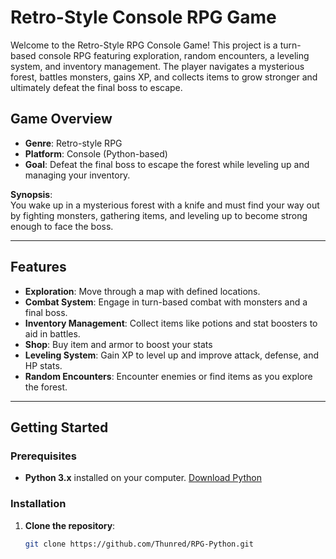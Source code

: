 # Retro-Style Console RPG Game

Welcome to the Retro-Style RPG Console Game! This project is a turn-based console RPG featuring exploration, random encounters, a leveling system, and inventory management. The player navigates a mysterious forest, battles monsters, gains XP, and collects items to grow stronger and ultimately defeat the final boss to escape.

## Game Overview

- **Genre**: Retro-style RPG
- **Platform**: Console (Python-based)
- **Goal**: Defeat the final boss to escape the forest while leveling up and managing your inventory.

**Synopsis**:  
You wake up in a mysterious forest with a knife and must find your way out by fighting monsters, gathering items, and leveling up to become strong enough to face the boss.

---

## Features

- **Exploration**: Move through a map with defined locations.
- **Combat System**: Engage in turn-based combat with monsters and a final boss.
- **Inventory Management**: Collect items like potions and stat boosters to aid in battles.
- **Shop**: Buy item and armor to boost your stats
- **Leveling System**: Gain XP to level up and improve attack, defense, and HP stats.
- **Random Encounters**: Encounter enemies or find items as you explore the forest.

---

## Getting Started

### Prerequisites

- **Python 3.x** installed on your computer. [Download Python](https://www.python.org/downloads/)

### Installation

1. **Clone the repository**:
   ```bash
   git clone https://github.com/Thunred/RPG-Python.git
